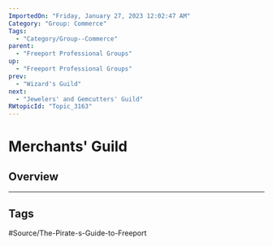 ```yaml
---
ImportedOn: "Friday, January 27, 2023 12:02:47 AM"
Category: "Group: Commerce"
Tags:
  - "Category/Group--Commerce"
parent:
  - "Freeport Professional Groups"
up:
  - "Freeport Professional Groups"
prev:
  - "Wizard's Guild"
next:
  - "Jewelers' and Gemcutters' Guild"
RWtopicId: "Topic_3163"
---
```

# Merchants' Guild
## Overview

---
## Tags
#Source/The-Pirate-s-Guide-to-Freeport

